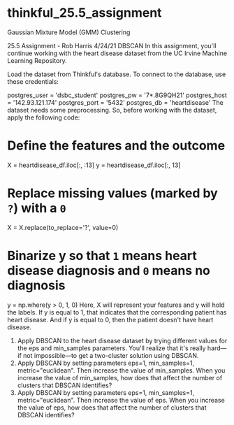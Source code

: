 # thinkful_25.5_assignment
Gaussian Mixture Model (GMM) Clustering

25.5 Assignment - Rob Harris 4/24/21
DBSCAN
In this assignment, you'll continue working with the heart disease dataset from the UC Irvine Machine Learning Repository.

Load the dataset from Thinkful's database. To connect to the database, use these credentials:

postgres_user = 'dsbc_student'
postgres_pw = '7*.8G9QH21'
postgres_host = '142.93.121.174'
postgres_port = '5432'
postgres_db = 'heartdisease'
The dataset needs some preprocessing. So, before working with the dataset, apply the following code:

# Define the features and the outcome
X = heartdisease_df.iloc[:, :13]
y = heartdisease_df.iloc[:, 13]

# Replace missing values (marked by `?`) with a `0`
X = X.replace(to_replace='?', value=0)

# Binarize y so that `1` means heart disease diagnosis and `0` means no diagnosis
y = np.where(y > 0, 1, 0)
Here, X will represent your features and y will hold the labels. If y is equal to 1, that indicates that the corresponding patient has heart disease. And if y is equal to 0, then the patient doesn't have heart disease.

1. Apply DBSCAN to the heart disease dataset by trying different values for the eps and min_samples parameters. You'll realize that it's really hard—if not impossible—to get a two-cluster solution using DBSCAN.
2. Apply DBSCAN by setting parameters eps=1, min_samples=1, metric="euclidean". Then increase the value of min_samples. When you increase the value of min_samples, how does that affect the number of clusters that DBSCAN identifies?
3. Apply DBSCAN by setting parameters eps=1, min_samples=1, metric="euclidean". Then increase the value of eps. When you increase the value of eps, how does that affect the number of clusters that DBSCAN identifies?
